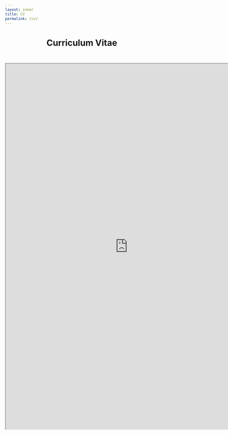 ```yaml
---
layout: inner
title: CV
permalink: /cv/
---
```


# <center> Curriculum Vitae </center>

<head>
<link rel="shortcut icon" type="image/png" href="/favicon2.png">
</head>

<p>&nbsp;
</p>

<!-- <p style="font-size:15px;font-family: 'Source Sans Pro', sans-serif"> -->
<!-- You can find my <i>curriculum vitae</i> <a style="color: #081b88" href=https://drive.google.com/file/d/1YCHajVa2H_Srx2DMKxyvM1FThWdP848C/view?usp=share_link" target="_blank"><u>here</u></a>. -->
<!--  </p> -->

<!-- <p>&nbsp;</p> -->

<!-- Embedding the CV PDF -->
<center>
  <iframe src="https://drive.google.com/file/d/1YCHajVa2H_Srx2DMKxyvM1FThWdP848C/view?usp=share_link" width="800px" height="1200px"></iframe>
</center>
